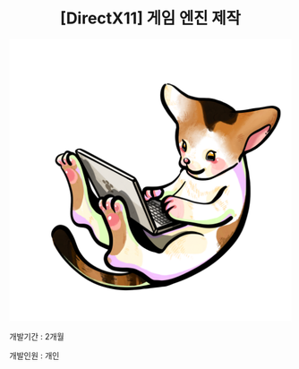 <div align="center">

# [DirectX11] 게임 엔진 제작

<img src="https://github.com/MYOMYO3/Images/blob/7eabf73bff2487ff49f1e53b964ee0c93fba9d30/yamyamcoding.PNG" width="%30"/>
</div>

개발기간 : 2개월

개발인원 : 개인

<br></br>
